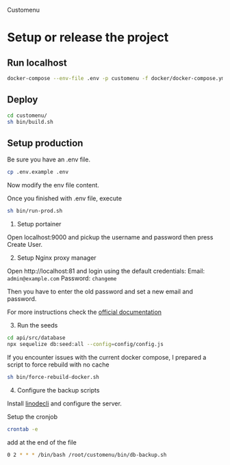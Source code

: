 Customenu

# Setup or release the project

## Run localhost

```sh
docker-compose --env-file .env -p customenu -f docker/docker-compose.yml -f docker/docker-compose.dev.yml up --build
```

## Deploy

```sh
cd customenu/
sh bin/build.sh
```

## Setup production

Be sure you have an .env file.

```sh
cp .env.example .env
```

Now modify the env file content.

Once you finished with .env file, execute

```sh
sh bin/run-prod.sh
```

1. Setup portainer

Open localhost:9000 and pickup the username and password then press Create User.

2. Setup Nginx proxy manager

Open http://localhost:81 and login using the default credentials:
Email:    `admin@example.com`
Password: `changeme`

Then you have to enter the old password and set a new email and password.

For more instructions check the [official documentation](https://nginxproxymanager.com/setup/#running-the-app)

3. Run the seeds

```sh
cd api/src/database
npx sequelize db:seed:all --config=config/config.js
```

If you encounter issues with the current docker compose, I prepared a script to force rebuild with no cache

```sh
sh bin/force-rebuild-docker.sh
```

4. Configure the backup scripts

Install [linodecli](https://www.linode.com/docs/products/storage/object-storage/guides/linode-cli#install-and-configure-the-cli) and configure the server.

Setup the cronjob

```sh
crontab -e
```

add at the end of the file

```sh
0 2 * * * /bin/bash /root/customenu/bin/db-backup.sh
```